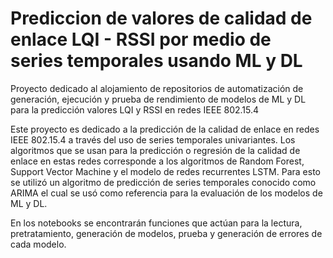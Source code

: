 # Prediccion de valores de calidad de enlace LQI - RSSI por medio de series temporales usando ML y DL
Proyecto dedicado al alojamiento de repositorios de automatización de generación, ejecución y prueba de rendimiento de modelos de ML y DL para la predicción valores LQI y RSSI en redes IEEE 802.15.4

Este proyecto es dedicado a la predicción de la calidad de enlace en redes IEEE 802.15.4 a través del uso de series temporales univariantes. Los algoritmos que se usan para la predicción o regresión de la calidad de enlace en estas redes corresponde a los algoritmos de Random Forest, Support Vector Machine y el modelo de redes recurrentes LSTM. Para esto se utilizó un algoritmo de predicción de series temporales conocido como ARIMA el cual se usó como referencia para la evaluación de los modelos de ML y DL. 

En los notebooks se encontrarán funciones que actúan para la lectura, pretratamiento, generación de modelos, prueba y generación de errores de cada modelo.
